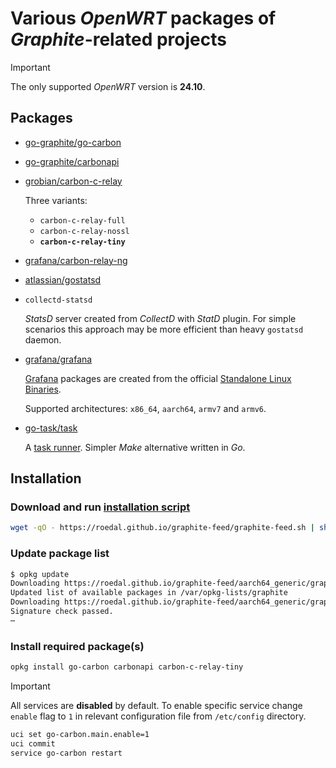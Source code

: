 # Various *OpenWRT* packages of *Graphite*-related projects

> [!IMPORTANT]
> The only supported *OpenWRT* version is **24.10**.

## Packages

* [go-graphite/go-carbon](https://github.com/go-graphite/go-carbon)
* [go-graphite/carbonapi](https://github.com/go-graphite/carbonapi)
* [grobian/carbon-c-relay](https://github.com/grobian/carbon-c-relay)

  Three variants:

  * `carbon-c-relay-full`
  * `carbon-c-relay-nossl`
  * **`carbon-c-relay-tiny`**

* [grafana/carbon-relay-ng](https://github.com/grafana/carbon-relay-ng)
* [atlassian/gostatsd](https://github.com/atlassian/gostatsd)
* `collectd-statsd`

  *StatsD* server created from *CollectD* with *StatD* plugin.
  For simple scenarios this approach may be more efficient than heavy `gostatsd` daemon.

* [grafana/grafana](https://github.com/grafana/grafana)

  [Grafana](https://grafana.com) packages are created from the official [Standalone Linux Binaries](https://grafana.com/grafana/download?edition=oss&platform=linux).
  
  Supported architectures: `x86_64`, `aarch64`, `armv7` and `armv6`.

* [go-task/task](https://github.com/go-task/task)

  A [task runner](https://taskfile.dev/). Simpler *Make* alternative written in *Go*.

## Installation

### Download and run [installation script](https://github.com/RoEdAl/graphite-feed/blob/main/openwrt/graphite-feed.sh)

```sh
wget -qO - https://roedal.github.io/graphite-feed/graphite-feed.sh | sh
```

### Update package list

```sh
$ opkg update
Downloading https://roedal.github.io/graphite-feed/aarch64_generic/graphite/Packages.gz
Updated list of available packages in /var/opkg-lists/graphite
Downloading https://roedal.github.io/graphite-feed/aarch64_generic/graphite/Packages.sig
Signature check passed.
⋯
```

### Install required package(s)

```sh
opkg install go-carbon carbonapi carbon-c-relay-tiny
```

> [!IMPORTANT]
> All services are **disabled** by default.
> To enable specific service change `enable` flag to `1` in relevant configuration file from `/etc/config` directory.
>
> ```sh
> uci set go-carbon.main.enable=1
> uci commit
> service go-carbon restart
> ```
